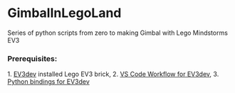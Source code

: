 # GimbalInLegoLand
Series of python scripts from zero to making Gimbal with Lego Mindstorms EV3

<h3>Prerequisites:</h3> 
<p>
1. <a href='http://ev3dev.org/'>EV3dev</a> installed Lego EV3 brick,
2. <a href='https://sites.google.com/site/ev3python/the-vs-code-workflow'>VS Code Workflow for EV3dev</a>,
3. <a href='https://python-ev3dev.readthedocs.io/en/stable/index.html'>Python bindings for EV3dev</a>


</p>
